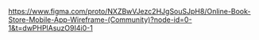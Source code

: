https://www.figma.com/proto/NXZBwVJezc2HJgSouSJpH8/Online-Book-Store-Mobile-App-Wireframe-(Community)?node-id=0-1&t=dwPHPlAsuzO9I4i0-1
